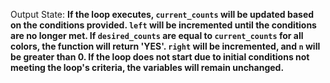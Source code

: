 Output State: **If the loop executes, `current_counts` will be updated based on the conditions provided. `left` will be incremented until the conditions are no longer met. If `desired_counts` are equal to `current_counts` for all colors, the function will return 'YES'. `right` will be incremented, and `n` will be greater than 0. If the loop does not start due to initial conditions not meeting the loop's criteria, the variables will remain unchanged.**